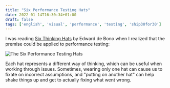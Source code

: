 ```yaml
---
title: "Six Performance Testing Hats"
date: 2022-01-14T16:30:34+01:00
draft: false
tags: ['english', 'visual', 'performance', 'testing', 'ship30for30']
---
```

I was reading [Six Thinking Hats](https://amzn.to/3tvLYM9) by Edward de Bono when I realized that the premise could be applied to performance testing:

![The Six Performance Testing Hats](/assets/six-performance-testing-hats.png)

Each hat represents a different way of thinking, which can be useful when working through issues. Sometimes, wearing only one hat can cause us to fixate on incorrect assumptions, and "putting on another hat" can help shake things up and get to actually fixing what went wrong.